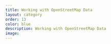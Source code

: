 ```yaml
---
title: Working with OpenStreetMap Data
layout: category
order: 13
color: blue
description: Working with OpenStreetMap Data
image:
---
```

